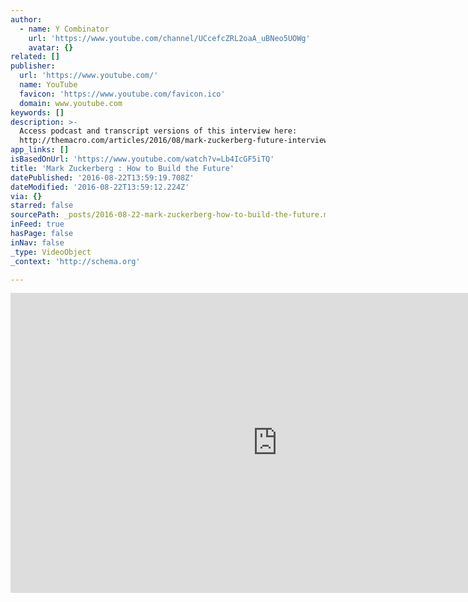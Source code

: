 ```yaml
---
author:
  - name: Y Combinator
    url: 'https://www.youtube.com/channel/UCcefcZRL2oaA_uBNeo5UOWg'
    avatar: {}
related: []
publisher:
  url: 'https://www.youtube.com/'
  name: YouTube
  favicon: 'https://www.youtube.com/favicon.ico'
  domain: www.youtube.com
keywords: []
description: >-
  Access podcast and transcript versions of this interview here:
  http://themacro.com/articles/2016/08/mark-zuckerberg-future-interview/
app_links: []
isBasedOnUrl: 'https://www.youtube.com/watch?v=Lb4IcGF5iTQ'
title: 'Mark Zuckerberg : How to Build the Future'
datePublished: '2016-08-22T13:59:19.708Z'
dateModified: '2016-08-22T13:59:12.224Z'
via: {}
starred: false
sourcePath: _posts/2016-08-22-mark-zuckerberg-how-to-build-the-future.md
inFeed: true
hasPage: false
inNav: false
_type: VideoObject
_context: 'http://schema.org'

---
```

<iframe src="https://cdn.embedly.com/widgets/media.html?src=https%3A%2F%2Fwww.youtube.com%2Fembed%2FLb4IcGF5iTQ%3Ffeature%3Doembed&amp;url=http%3A%2F%2Fwww.youtube.com%2Fwatch%3Fv%3DLb4IcGF5iTQ&amp;image=https%3A%2F%2Fi.ytimg.com%2Fvi%2FLb4IcGF5iTQ%2Fhqdefault.jpg&amp;key=b7d04c9b404c499eba89ee7072e1c4f7&amp;type=text%2Fhtml&amp;schema=youtube" width="854" height="480" scrolling="no" frameborder="0" allowfullscreen="" style=""></iframe>